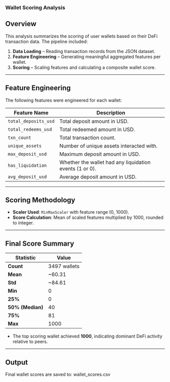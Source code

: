 ### Wallet Scoring Analysis

## Overview

This analysis summarizes the scoring of user wallets based on their DeFi transaction data. The pipeline included:

1. **Data Loading** – Reading transaction records from the JSON dataset.
2. **Feature Engineering** – Generating meaningful aggregated features per wallet.
3. **Scoring** – Scaling features and calculating a composite wallet score.

---

## Feature Engineering

The following features were engineered for each wallet:

| Feature Name          | Description |
|------------------------|-------------|
| `total_deposits_usd`  | Total deposit amount in USD. |
| `total_redeems_usd`   | Total redeemed amount in USD. |
| `txn_count`           | Total transaction count. |
| `unique_assets`       | Number of unique assets interacted with. |
| `max_deposit_usd`     | Maximum deposit amount in USD. |
| `has_liquidation`     | Whether the wallet had any liquidation events (1 or 0). |
| `avg_deposit_usd`     | Average deposit amount in USD. |

---

## Scoring Methodology

- **Scaler Used**: `MinMaxScaler` with feature range (0, 1000).
- **Score Calculation**: Mean of scaled features multiplied by 1000, rounded to integer.

---

## Final Score Summary

| Statistic | Value |
|-----------|-------|
| **Count** | 3497 wallets |
| **Mean** | ~60.31 |
| **Std** | ~84.61 |
| **Min** | 0 |
| **25%** | 0 |
| **50% (Median)** | 40 |
| **75%** | 81 |
| **Max** | 1000 |

- The top scoring wallet achieved **1000**, indicating dominant DeFi activity relative to peers.

---

## Output

Final wallet scores are saved to: wallet_scores.csv 



